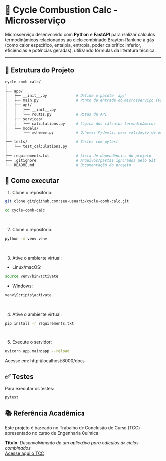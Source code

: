 # 🔬 Cycle Combustion Calc - Microsserviço

Microsserviço desenvolvido com **Python** e **FastAPI** para realizar cálculos termodinâmicos relacionados ao ciclo combinado Brayton-Rankine à gás (como calor específico, entalpia, entropia, poder calorífico inferior, eficiências e potências geradas), utilizando fórmulas da literatura técnica.

---

## 📁 Estrutura do Projeto

```bash
cycle-comb-calc/
│
├── app/
│   ├── __init__.py             # Define o pacote 'app'
│   ├── main.py                 # Ponto de entrada do microsserviço (FastAPI)
│   ├── api/
│   │   ├── __init__.py
│   │   └── routes.py           # Rotas da API
│   ├── services/
│   │   └── calculations.py     # Lógica dos cálculos termodinâmicos
│   └── models/
│       └── schemas.py          # Schemas Pydantic para validação de dados
│
├── tests/                      # Testes com pytest
│   └── test_calculations.py
│
├── requirements.txt            # Lista de dependências do projeto
├── .gitignore                  # Arquivos/pastas ignorados pelo Git
└── README.md                   # Documentação do projeto
```


## 🚀 Como executar

1. Clone o repositório:
```bash
git clone git@github.com:seu-usuario/cycle-comb-calc.git

cd cycle-comb-calc
```
<br>

2. Clone o repositório:
```bash
python -m venv venv
```
<br>

3. Ative o ambiente virtual:
- Linux/macOS:
```bash
source venv/bin/activate
```
- Windows:
```bash
venv\Scripts\activate
```
<br>

4. Ative o ambiente virtual:
```bash
pip install -r requirements.txt
```
<br>

5. Execute o servidor:
```bash
uvicorn app.main:app --reload
```
Acesse em: http://localhost:8000/docs


## ✅ Testes
Para executar os testes:
```
pytest
```

## 📚 Referência Acadêmica

Este projeto é baseado no Trabalho de Conclusão de Curso (TCC) apresentado no curso de Engenharia Química:

**Título**: *Desenvolvimento de um aplicativo para cálculos de ciclos combinados*
<br>
[Acesse aqui o TCC](https://admin-pergamum.ifsuldeminas.edu.br/pergamumweb/vinculos/000064/00006417.pdf)


